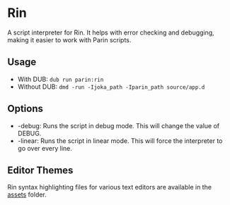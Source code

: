 # Rin

A script interpreter for Rin.
It helps with error checking and debugging, making it easier to work with Parin scripts.

## Usage

* With DUB: `dub run parin:rin`
* Without DUB: `dmd -run -Ijoka_path -Iparin_path source/app.d`

## Options

* -debug: Runs the script in debug mode. This will change the value of DEBUG.
* -linear: Runs the script in linear mode. This will force the interpreter to go over every line.

## Editor Themes

Rin syntax highlighting files for various text editors are available in the [assets](./assets/) folder.
